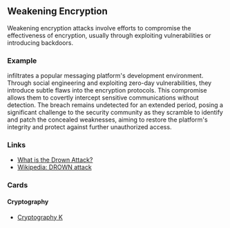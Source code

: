 ## Weakening Encryption
Weakening encryption attacks involve efforts to compromise the effectiveness of encryption, usually through exploiting vulnerabilities or introducing backdoors.

### Example
infiltrates a popular messaging platform's development environment. Through social engineering and exploiting zero-day vulnerabilities, they introduce subtle flaws into the encryption protocols. This compromise allows them to covertly intercept sensitive communications without detection. The breach remains undetected for an extended period, posing a significant challenge to the security community as they scramble to identify and patch the concealed weaknesses, aiming to restore the platform's integrity and protect against further unauthorized access.

### Links
- [What is the Drown Attack?](https://www.globalscape.com/blog/what-drown-attack)
- [Wikipedia: DROWN attack](https://en.wikipedia.org/wiki/DROWN_attack)


### Cards
#### Cryptography
- [Cryptography K](/cards/CRK)
